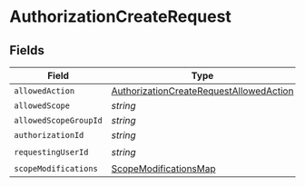 # AuthorizationCreateRequest


## Fields

| Field                                                                                                     | Type                                                                                                      | Required                                                                                                  | Description                                                                                               |
| --------------------------------------------------------------------------------------------------------- | --------------------------------------------------------------------------------------------------------- | --------------------------------------------------------------------------------------------------------- | --------------------------------------------------------------------------------------------------------- |
| `allowedAction`                                                                                           | [AuthorizationCreateRequestAllowedAction](../../models/shared/authorizationcreaterequestallowedaction.md) | :heavy_minus_sign:                                                                                        | N/A                                                                                                       |
| `allowedScope`                                                                                            | *string*                                                                                                  | :heavy_minus_sign:                                                                                        | N/A                                                                                                       |
| `allowedScopeGroupId`                                                                                     | *string*                                                                                                  | :heavy_minus_sign:                                                                                        | N/A                                                                                                       |
| `authorizationId`                                                                                         | *string*                                                                                                  | :heavy_minus_sign:                                                                                        | N/A                                                                                                       |
| `requestingUserId`                                                                                        | *string*                                                                                                  | :heavy_check_mark:                                                                                        | N/A                                                                                                       |
| `scopeModifications`                                                                                      | [ScopeModificationsMap](../../models/shared/scopemodificationsmap.md)                                     | :heavy_minus_sign:                                                                                        | N/A                                                                                                       |